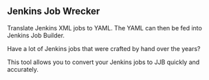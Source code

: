 Jenkins Job Wrecker
-------------------

Translate Jenkins XML jobs to YAML. The YAML can then be fed into Jenkins Job
Builder.

Have a lot of Jenkins jobs that were crafted by hand over the years?

This tool allows you to convert your Jenkins jobs to JJB quickly and
accurately.
